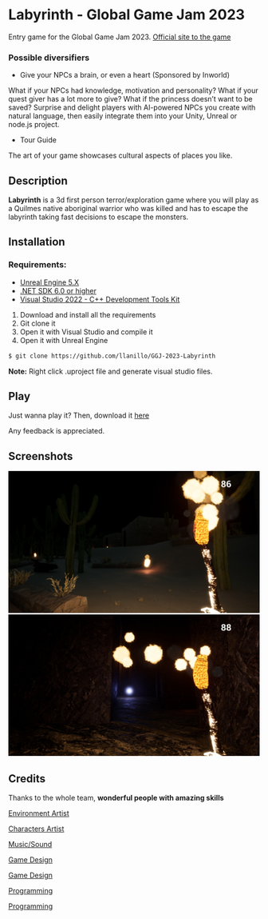 # Labyrinth - Global Game Jam 2023

Entry game for the Global Game Jam 2023. [Official site to the game](https://globalgamejam.org/2023/games/nuwasir-4)

### Possible diversifiers

- Give your NPCs a brain, or even a heart (Sponsored by Inworld)

What if your NPCs had knowledge, motivation and personality? What if your quest giver has a lot more to give? What if the princess doesn’t want to be saved? Surprise and delight players with AI-powered NPCs you create with natural language, then easily integrate them into your Unity, Unreal or node.js project.

- Tour Guide

The art of your game showcases cultural aspects of places you like.
 
## Description
**Labyrinth** is a 3d first person terror/exploration game where you will play as a Quilmes native aboriginal warrior who was killed and has to escape the labyrinth taking fast decisions to escape the monsters.

## Installation

### Requirements:
- [Unreal Engine 5.X](https://www.unrealengine.com/en-US/download)
- [.NET SDK 6.0 or higher](https://dotnet.microsoft.com/en-us/download)
- [Visual Studio 2022 - C++ Development Tools Kit](https://visualstudio.microsoft.com/en/vs/community/)

1. Download and install all the requirements
2. Git clone it
3. Open it with Visual Studio and compile it
4. Open it with Unreal Engine

```bash
$ git clone https://github.com/llanillo/GGJ-2023-Labyrinth
```
**Note:** Right click .uproject file and generate visual studio files.

## Play
Just wanna play it? Then, download it [here](https://globalgamejam.org/2023/games/nuwasir-4)

Any feedback is appreciated.

## Screenshots
![Labyrinth - Gameplay](Screenshots/Gameplay1.jpeg)
![Labyrinth - Gameplay](Screenshots/Gameplay2.jpeg)

## Credits
Thanks to the whole team, **wonderful people with amazing skills**

[Environment Artist](https://www.instagram.com/onlinelova_/)

[Characters Artist](https://www.linkedin.com/in/fede-gramajo-68741a143/)

[Music/Sound](https://www.instagram.com/fonts.tg/)

[Game Design](https://linkedin.com/in/maria-fabiola-vilera-anuares-05730b225)

[Game Design](Juan)

[Programming](https://github.com/MarianoGirbau)

[Programming](https://github.com/FNMariani)
